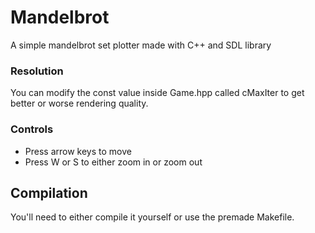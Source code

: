 # Mandelbrot
A simple mandelbrot set plotter made with C++ and SDL library

### Resolution 
You can modify the const value inside Game.hpp called cMaxIter to get better or worse rendering quality.

### Controls
- Press arrow keys to move
- Press W or S to either zoom in or zoom out

## Compilation
You'll need to either compile it yourself or use the premade Makefile.

